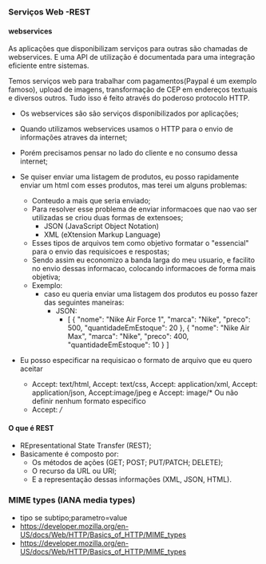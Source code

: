 ### Serviços Web -REST


#### webservices

As aplicações que disponibilizam serviços para outras são chamadas de webservices. E uma API de utilização é documentada para uma integração eficiente entre sistemas.

Temos serviços web para trabalhar com pagamentos(Paypal é um exemplo famoso), upload de imagens, transformação de CEP em endereços textuais e diversos outros. Tudo isso é feito através do poderoso protocolo HTTP.

- Os webservices são são serviços disponibilizados por aplicações;

- Quando utilizamos webservices usamos o HTTP para o envio de informações atraves da internet;

- Porém precisamos pensar no lado do cliente e no consumo dessa internet;

- Se quiser enviar uma listagem de produtos, eu posso rapidamente enviar um html com esses produtos, mas terei um alguns problemas:
    - Conteudo a mais que seria enviado;
    - Para resolver esse problema de enviar informacoes que nao vao ser utilizadas se criou duas formas de extensoes;
        - JSON (JavaScript Object Notation)
        - XML (eXtension Markup Language)
    - Esses tipos de arquivos tem como objetivo formatar o "essencial" para o envio das requisicoes e respostas;
    - Sendo assim eu economizo a banda larga do meu usuario, e facilito no envio dessas informacao, colocando informacoes de forma mais objetiva;
    - Exemplo: 
        - caso eu queria enviar uma listagem dos produtos eu posso fazer das seguintes maneiras:
            - JSON:
                - [
                    {
                        "nome": "Nike Air Force 1",
                        "marca": "Nike",
                        "preco": 500,
                        "quantidadeEmEstoque": 20
                    },
                       {
                        "nome": "Nike Air Max",
                        "marca": "Nike",
                        "preco": 400,
                        "quantidadeEmEstoque": 10
                    }
                ]

- Eu posso especificar na requisicao o formato de arquivo que eu quero aceitar
    - Accept: text/html, Accept: text/css, Accept: application/xml, Accept: application/json, Accept:image/jpeg e Accept: image/*
Ou não definir nenhum formato especifico
    - Accept: */*

#### O que é REST

- REpresentational State Transfer (REST);
- Basicamente é composto por:
    - Os métodos de ações (GET; POST; PUT/PATCH; DELETE);
    - O recurso da URL ou URI;
    - E a representação dessas informações (XML, JSON, HTML).

### MIME types (IANA media types)

- tipo se subtipo;parametro=value
- https://developer.mozilla.org/en-US/docs/Web/HTTP/Basics_of_HTTP/MIME_types
- https://developer.mozilla.org/en-US/docs/Web/HTTP/Basics_of_HTTP/MIME_types